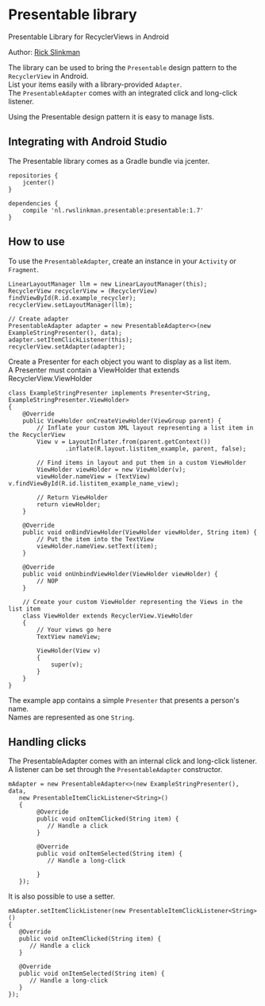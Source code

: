 Presentable library
=======

Presentable Library for RecyclerViews in Android

Author: [Rick Slinkman](<http://rwslinkman.nl>)

The library can be used to bring the `Presentable` design pattern to the `RecyclerView` in Android.<br/>
List your items easily with a library-provided `Adapter`.<br/>
The `PresentableAdapter` comes with an integrated click and long-click listener.

Using the Presentable design pattern it is easy to manage lists.

Integrating with Android Studio
-------------------------------

The Presentable library comes as a Gradle bundle via jcenter.
```
repositories {
    jcenter()
}
```

```
dependencies {
	compile 'nl.rwslinkman.presentable:presentable:1.7'
}
```

How to use
----------
To use the `PresentableAdapter`, create an instance in your `Activity` or `Fragment`.

```
LinearLayoutManager llm = new LinearLayoutManager(this);
RecyclerView recyclerView = (RecyclerView) findViewById(R.id.example_recycler);
recyclerView.setLayoutManager(llm);

// Create adapter
PresentableAdapter adapter = new PresentableAdapter<>(new ExampleStringPresenter(), data);
adapter.setItemClickListener(this);
recyclerView.setAdapter(adapter);
```

Create a Presenter for each object you want to display as a list item.<br/>
A Presenter must contain a ViewHolder that extends RecyclerView.ViewHolder

```
class ExampleStringPresenter implements Presenter<String, ExampleStringPresenter.ViewHolder>
{
    @Override
    public ViewHolder onCreateViewHolder(ViewGroup parent) {
        // Inflate your custom XML layout representing a list item in the RecyclerView
        View v = LayoutInflater.from(parent.getContext())
                .inflate(R.layout.listitem_example, parent, false);

        // Find items in layout and put them in a custom ViewHolder
        ViewHolder viewHolder = new ViewHolder(v);
        viewHolder.nameView = (TextView) v.findViewById(R.id.listitem_example_name_view);

        // Return ViewHolder
        return viewHolder;
    }

    @Override
    public void onBindViewHolder(ViewHolder viewHolder, String item) {
        // Put the item into the TextView
        viewHolder.nameView.setText(item);
    }

    @Override
    public void onUnbindViewHolder(ViewHolder viewHolder) {
        // NOP
    }

    // Create your custom ViewHolder representing the Views in the list item
    class ViewHolder extends RecyclerView.ViewHolder
    {
        // Your views go here
        TextView nameView;

        ViewHolder(View v)
        {
            super(v);
        }
    }
}
```

The example app contains a simple `Presenter` that presents a person's name.<br/>
Names are represented as one `String`.

Handling clicks
----------
The PresentableAdapter comes with an internal click and long-click listener.<br/>
A listener can be set through the `PresentableAdapter` constructor.
 ```
 mAdapter = new PresentableAdapter<>(new ExampleStringPresenter(), data,
    new PresentableItemClickListener<String>()
    {
         @Override
         public void onItemClicked(String item) {
            // Handle a click
         }

         @Override
         public void onItemSelected(String item) {
            // Handle a long-click

         }
    });
 ```
It is also possible to use a setter.
```
mAdapter.setItemClickListener(new PresentableItemClickListener<String>()
{
   @Override
   public void onItemClicked(String item) {
      // Handle a click
   }

   @Override
   public void onItemSelected(String item) {
      // Handle a long-click
   }
});
```
